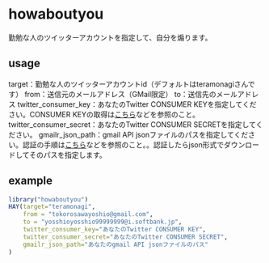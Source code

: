 # howaboutyou
勤勉な人のツイッターアカウントを指定して、自分を煽ります。
## usage
target：勤勉な人のツイッターアカウントid（デフォルトはteramonagiさんです）
from：送信元のメールアドレス（GMail限定）
to：送信先のメールアドレス
twitter_consumer_key：あなたのTwitter CONSUMER KEYを指定してください。CONSUMER KEYの取得は[こちら](http://hello-apis.blogspot.jp/2013/03/twitterapi.html)などを参照のこと。
twitter_consumer_secret：あなたのTwitter CONSUMER SECRETを指定してください。
gmailr_json_path：gmail API jsonファイルのパスを指定してください。認証の手順は[こちら](http://qiita.com/soundTricker/items/e09351ab2c82760ac5b1)などを参照のこと。。認証したらjson形式でダウンロードしてそのパスを指定します。

## example

```r
library("howaboutyou")
HAY(target="teramonagi",
    from = "tokorosawayoshio@gmail.com",
    to = "yosshioyosshio99999999@i.softbank.jp",
    twitter_consumer_key="あなたのTwitter CONSUMER KEY",
    twitter_consumer_secret="あなたのTwitter CONSUMER SECRET",
    gmailr_json_path="あなたのgmail API jsonファイルのパス"
)

```

